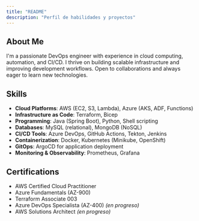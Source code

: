 ```yaml
---
title: "README"
description: "Perfil de habilidades y proyectos"
---
```


## About Me
I'm a passionate DevOps engineer with experience in cloud computing, automation, and CI/CD. I thrive on building scalable infrastructure and improving development workflows. Open to collaborations and always eager to learn new technologies.

## Skills
- **Cloud Platforms**: AWS (EC2, S3, Lambda), Azure (AKS, ADF, Functions)
- **Infrastructure as Code**: Terraform, Bicep
- **Programming**: Java (Spring Boot), Python, Shell scripting
- **Databases**: MySQL (relational), MongoDB (NoSQL)
- **CI/CD Tools**: Azure DevOps, GitHub Actions, Tekton, Jenkins
- **Containerization**: Docker, Kubernetes (Minikube, OpenShift)
- **GitOps**: ArgoCD for application deployment
- **Monitoring & Observability**: Prometheus, Grafana

## Certifications
- AWS Certified Cloud Practitioner
- Azure Fundamentals (AZ-900)
- Terraform Associate 003
- Azure DevOps Specialista (AZ-400) *(en progreso)*
- AWS Solutions Architect *(en progreso)*
